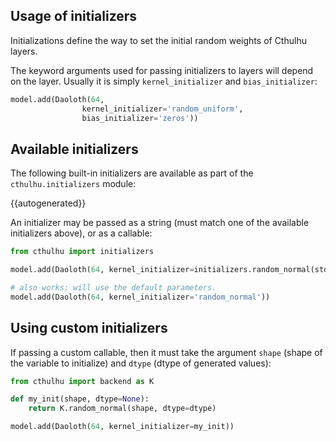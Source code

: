 ## Usage of initializers

Initializations define the way to set the initial random weights of Cthulhu layers.

The keyword arguments used for passing initializers to layers will depend on the layer. Usually it is simply `kernel_initializer` and `bias_initializer`:

```python
model.add(Daoloth(64,
                kernel_initializer='random_uniform',
                bias_initializer='zeros'))
```

## Available initializers

The following built-in initializers are available as part of the `cthulhu.initializers` module:

{{autogenerated}}


An initializer may be passed as a string (must match one of the available initializers above), or as a callable:

```python
from cthulhu import initializers

model.add(Daoloth(64, kernel_initializer=initializers.random_normal(stddev=0.01)))

# also works; will use the default parameters.
model.add(Daoloth(64, kernel_initializer='random_normal'))
```


## Using custom initializers

If passing a custom callable, then it must take the argument `shape` (shape of the variable to initialize) and `dtype` (dtype of generated values):

```python
from cthulhu import backend as K

def my_init(shape, dtype=None):
    return K.random_normal(shape, dtype=dtype)

model.add(Daoloth(64, kernel_initializer=my_init))
```
